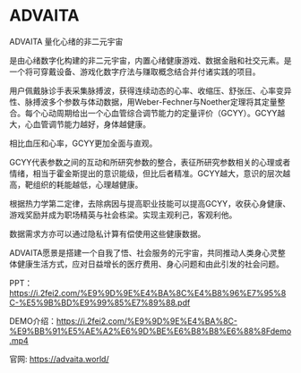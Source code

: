 # ADVAITA

ADVAITA 量化心绪的非二元宇宙

是由心绪数字化构建的非二元宇宙，内置心绪健康游戏、数据金融和社交元素。是一个将可穿戴设备、游戏化数字疗法与赚取概念结合并付诸实践的项目。

用户佩戴脉诊手表采集脉搏波，获得连续动态的心率、收缩压、舒张压、心率变异性、脉搏波多个参数与体动数据，用Weber-Fechner与Noether定理将其定量整合。每个心动周期给出一个心血管综合调节能力的定量评价（GCYY）。GCYY越大，心血管调节能力越好，身体越健康。

相比血压和心率，GCYY更加全面与直观。

GCYY代表参数之间的互动和所研究参数的整合，表征所研究参数相关的心理或者情绪，相当于霍金斯提出的意识能级，但比后者精准。GCYY越大，意识的层次越高，靶组织的耗能越低，心理越健康。

根据热力学第二定律，去除病因与提高职业技能可以提高GCYY，收获心身健康、游戏奖励并成为职场精英与社会栋梁。实现主观利己，客观利他。

数据需求方亦可以通过隐私计算有偿使用这些健康数据。

ADVAITA愿景是搭建一个自我了悟、社会服务的元宇宙，共同推动人类身心灵整体健康生活方式，应对日益增长的医疗费用、身心问题和由此引发的社会问题。


PPT：https://i.2fei2.com/%E9%9D%9E%E4%BA%8C%E4%B8%96%E7%95%8C-%E5%9B%BD%E9%99%85%E7%89%88.pdf

DEMO介绍：https://i.2fei2.com/%E9%9D%9E%E4%BA%8C-%E9%BB%91%E5%AE%A2%E6%9D%BE%E6%B8%B8%E6%88%8Fdemo.mp4

官网: https://advaita.world/
